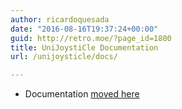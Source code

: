 ```yaml
---
author: ricardoquesada
date: "2016-08-16T19:37:24+00:00"
guid: http://retro.moe/?page_id=1800
title: UniJoystiCle Documentation
url: /unijoysticle/docs/

---
```


- Documentation [moved here](https://github.com/ricardoquesada/unijoysticle/blob/master/DOCUMENTATION.md)

